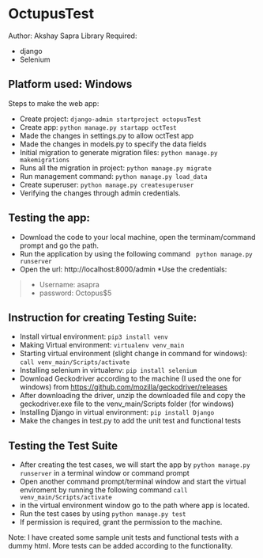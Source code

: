 # OctupusTest
Author: Akshay Sapra
Library Required: 
* django
* Selenium 

## Platform used: Windows

Steps to make the web app:
*	Create project:  ```django-admin startproject octopusTest ```
*	Create app: ```python manage.py startapp octTest```
*	Made the changes in settings.py to allow octTest app
*	Made the changes in models.py to specify the data fields
*	Initial migration to generate migration files: ```python manage.py makemigrations```
*	Runs all the migration in project: ```python manage.py migrate```
*	Run management command: ```python manage.py load_data```
*	Create superuser: ```python manage.py createsuperuser```
*	Verifying the changes through admin credentials.

## Testing the app:
* Download the code to your local machine, open the terminam/command prompt and go the path.
* Run the application by using the following command ``` python manage.py runserver```
* Open the url: http://localhost:8000/admin
*Use the credentials: 
>- Username: asapra
>- password: Octopus$5

 

## Instruction for creating Testing Suite:
*	Install virtual environment: ```pip3 install venv```
*	Making Virtual environment: ```virtualenv venv_main```
*	Starting virtual environment (slight change in command for windows): ```call venv_main/Scripts/activate``` 
*	Installing selenium in virtualenv: ```pip install selenium```
*	Download Geckodriver according to the machine (I used the one for windows) from https://github.com/mozilla/geckodriver/releases
*	After downloading the driver, unzip the downloaded file and copy the geckodriver.exe file to the venv_main/Scripts folder (for windows)
*	Installing Django in virtual environment: ```pip install Django```
*	Make the changes in test.py to add the unit test and functional tests

## Testing the Test Suite
*	After creating the test cases, we will start the app by ```python manage.py runserver``` in a terminal window or command prompt
* Open another command prompt/terminal window and start the virtual enviroment by running the following command ```call venv_main/Scripts/activate``` 
* in the virtual environment window go to the path where app is located.
* Run the test cases by using ```python manage.py test```
*	If permission is required, grant the permission to the machine.

Note: I have created some sample unit tests and functional tests with a dummy html. More tests can be added according to the functionality.
